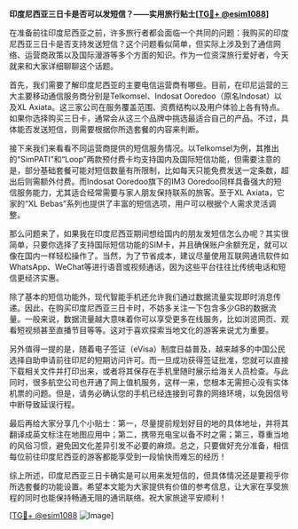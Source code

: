 **印度尼西亚三日卡是否可以发短信？——实用旅行贴士[[TG💪+ @esim1088](https://t.me/s/esim1088)]**

在准备前往印度尼西亚之前，许多旅行者都会面临一个共同的问题：我购买的印度尼西亚三日卡是否支持发送短信？这个问题看似简单，但实际上涉及到了通信网络、运营商政策以及国际漫游等多个方面的知识。作为一位资深旅行爱好者，今天就来和大家详细聊聊这个话题。

首先，我们需要了解印度尼西亚的主要电信运营商有哪些。目前，在印尼运营的三大主要移动通信服务商分别是Telkomsel、Indosat Ooredoo（原名Indosat）以及XL Axiata。这三家公司在服务覆盖范围、资费结构以及用户体验上各有特点。如果你选择购买三日卡，通常会从这三个品牌中挑选最适合自己的产品。不过，具体能否发送短信，则需要根据你所选套餐的内容来判断。

接下来我们来看看不同运营商提供的短信服务情况。以Telkomsel为例，其推出的“SimPATI”和“Loop”两款预付费卡均支持国内及国际短信功能，但需要注意的是，部分基础套餐可能对短信数量有所限制，比如每天只能免费发送一定条数，超出后则需额外付费。而Indosat Ooredoo旗下的IM3 Ooredoo同样具备强大的短信服务能力，尤其适合经常需要与家人朋友保持联系的旅客。至于XL Axiata，它家的“XL Bebas”系列也提供了丰富的短信选项，用户可以根据个人需求灵活调整。

那么问题来了，如果我在印度尼西亚期间想给国内的朋友发短信怎么办呢？其实很简单，只要你选择了支持国际短信功能的SIM卡，并且确保账户余额充足，就可以像在国内一样轻松操作了。当然，为了节省成本，建议尽量使用互联网通讯软件如WhatsApp、WeChat等进行语音或视频通话，因为这些平台往往比传统电话和短信更经济实惠。

除了基本的短信功能外，现代智能手机还允许我们通过数据流量实现即时消息传递。因此，在购买印度尼西亚三日卡时，不妨多关注一下包含多少GB的数据流量。一般来说，数据流量越大意味着你可以享受更多在线服务，比如浏览网页、观看短视频甚至直播节目等等。这对于喜欢探索当地文化的游客来说尤为重要。

另外值得一提的是，随着电子签证（eVisa）制度日益普及，越来越多的中国公民选择自助申请前往印尼的短期访问许可。而一旦成功获得签证批准，您就可以直接下载相关文件并打印出来，或者将其保存在手机里随时展示给海关人员检查。与此同时，很多航空公司也开通了网上值机服务，这样一来，您根本无需担心没有实体机票的问题。但是，请务必确认您的手机已经连接到可靠的网络环境，以免因信号中断导致延误行程。

最后再给大家分享几个小贴士：第一，尽量提前规划好目的地的具体地址，并将其翻译成英文标注在地图应用中；第二，携带充电宝以备不时之需；第三，尊重当地的风俗习惯，避免因文化差异引发不必要的麻烦。总之，只要做好充分准备，相信每位前往印度尼西亚的游客都能享受到一段愉快而难忘的经历！

综上所述，印度尼西亚三日卡确实是可以用来发短信的，但具体情况还是要视乎你所选套餐的功能设置。希望本文能为大家提供有价值的参考信息，让大家在享受旅程的同时也能保持畅通无阻的通讯联络。祝大家旅途平安顺利！

[[TG💪+ @esim1088](https://t.me/s/esim1088) ![Image](https://i.postimg.cc/4NQfJmqS/Snipaste-2025-05-13-00-14-12.png)]